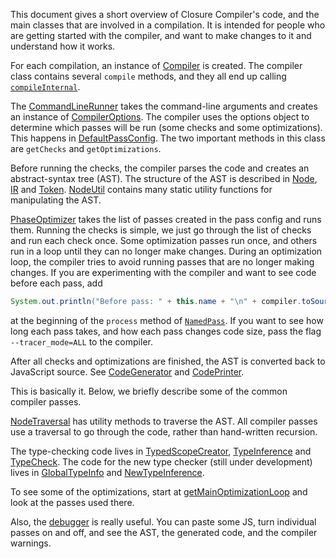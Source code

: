This document gives a short overview of Closure Compiler's code, and the main classes that are involved in a compilation. It is intended for people who are getting started with the compiler, and want to make changes to it and understand how it works.

For each compilation, an instance of [Compiler](https://github.com/google/closure-compiler/blob/master/src/com/google/javascript/jscomp/Compiler.java) is created. The compiler class contains several `compile` methods, and they all end up calling [`compileInternal`](https://github.com/google/closure-compiler/search?utf8=%E2%9C%93&q=%22private+void+compileInternal%28%29%22).

The [CommandLineRunner](https://github.com/google/closure-compiler/blob/master/src/com/google/javascript/jscomp/CommandLineRunner.java) takes the command-line arguments and creates an instance of [CompilerOptions](https://github.com/google/closure-compiler/blob/master/src/com/google/javascript/jscomp/CompilerOptions.java). The compiler uses the options object to determine which passes will be run (some checks and some optimizations). This happens in [DefaultPassConfig](https://github.com/google/closure-compiler/blob/master/src/com/google/javascript/jscomp/DefaultPassConfig.java). The two important methods in this class are `getChecks` and `getOptimizations`.

Before running the checks, the compiler parses the code and creates an abstract-syntax tree (AST). The structure of the AST is described in [Node](https://github.com/google/closure-compiler/blob/master/src/com/google/javascript/rhino/Node.java), [IR](https://github.com/google/closure-compiler/blob/master/src/com/google/javascript/rhino/IR.java) and [Token](https://github.com/google/closure-compiler/blob/master/src/com/google/javascript/rhino/Token.java). [NodeUtil](https://github.com/google/closure-compiler/blob/master/src/com/google/javascript/jscomp/NodeUtil.java) contains many static utility functions for manipulating the AST.

[PhaseOptimizer](https://github.com/google/closure-compiler/blob/master/src/com/google/javascript/jscomp/PhaseOptimizer.java) takes the list of passes created in the pass config and runs them. Running the checks is simple, we just go through the list of checks and run each check once. Some optimization passes run once, and others run in a loop until they can no longer make changes. During an optimization loop, the compiler tries to avoid running passes that are no longer making changes. If you are experimenting with the compiler and want to see code before each pass, add
```java
System.out.println("Before pass: " + this.name + "\n" + compiler.toSource(root));
```
at the beginning of the `process` method of [`NamedPass`](https://github.com/google/closure-compiler/search?utf8=%E2%9C%93&q=%22class+NamedPass+implements+CompilerPass%22). If you want to see how long each pass takes, and how each pass changes code size, pass the flag `--tracer_mode=ALL` to the compiler.

After all checks and optimizations are finished, the AST is converted back to JavaScript source. See [CodeGenerator](https://github.com/google/closure-compiler/blob/master/src/com/google/javascript/jscomp/CodeGenerator.java) and [CodePrinter](https://github.com/google/closure-compiler/blob/master/src/com/google/javascript/jscomp/CodePrinter.java).

This is basically it. Below, we briefly describe some of the common compiler passes.

[NodeTraversal](https://github.com/google/closure-compiler/blob/master/src/com/google/javascript/jscomp/NodeTraversal.java) has utility methods to traverse the AST. All compiler passes use a traversal to go through the code, rather than hand-written recursion.

The type-checking code lives in [TypedScopeCreator](https://github.com/google/closure-compiler/blob/master/src/com/google/javascript/jscomp/TypedScopeCreator.java), [TypeInference](https://github.com/google/closure-compiler/blob/master/src/com/google/javascript/jscomp/TypeInference.java) and [TypeCheck](https://github.com/google/closure-compiler/blob/master/src/com/google/javascript/jscomp/TypeCheck.java). The code for the new type checker (still under development) lives in [GlobalTypeInfo](https://github.com/google/closure-compiler/blob/master/src/com/google/javascript/jscomp/GlobalTypeInfo.java) and [NewTypeInference](https://github.com/google/closure-compiler/blob/master/src/com/google/javascript/jscomp/NewTypeInference.java).

To see some of the optimizations, start at [getMainOptimizationLoop](https://github.com/google/closure-compiler/search?utf8=%E2%9C%93&q=%22PassFactory%5C%3E+getMainOptimizationLoop%22&type=Code) and look at the passes used there.

Also, the [debugger](http://closure-compiler-debugger.appspot.com/) is really useful. You can paste some JS, turn individual passes on and off, and see the AST, the generated code, and the compiler warnings.